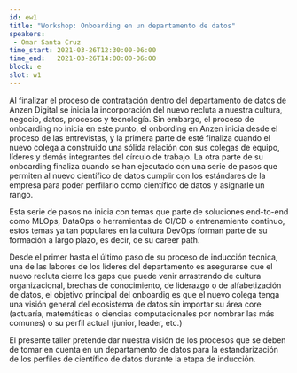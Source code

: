 ```yaml
---
id: ew1
title: "Workshop: Onboarding en un departamento de datos"
speakers:
 - Omar Santa Cruz
time_start: 2021-03-26T12:30:00-06:00
time_end:   2021-03-26T14:00:00-06:00
block: e
slot: w1
---
```


Al finalizar el proceso de contratación dentro del departamento de datos de Anzen Digital se inicia la incorporación del nuevo recluta a nuestra cultura, negocio, datos, procesos y tecnología. Sin embargo, el proceso de onboarding no inicia en este punto, el onbording en Anzen inicia desde el proceso de las entrevistas, y la primera parte de esté finaliza cuando el nuevo colega a construido una sólida relación con sus colegas de equipo, líderes y demás integrantes del círculo de trabajo. La otra parte de su onboarding finaliza cuando se han ejecutado con una serie de pasos que permiten al nuevo científico de datos cumplir con los estándares de la empresa para poder perfilarlo como científico de datos y asignarle un rango.

Esta serie de pasos no inicia con temas que parte de soluciones end-to-end como MLOps, DataOps o herramientas de CI/CD o entrenamiento continuo, estos temas ya tan populares en la cultura DevOps forman parte de su formación a largo plazo, es decir, de su career path.

Desde el primer hasta el último paso de su proceso de inducción técnica, una de las labores de los líderes del departamento es asegurarse que el nuevo recluta cierre los gaps que puede venir arrastrando de cultura organizacional, brechas de conocimiento, de liderazgo o de alfabetización de datos, el objetivo principal del onboardig es que el nuevo colega tenga una visión general del ecosistema de datos sin importar su área core (actuaría, matemáticas o ciencias computacionales por nombrar las más comunes) o su perfil actual (junior, leader, etc.)

El presente taller pretende dar nuestra visión de los procesos que se deben de tomar en cuenta en un departamento de datos para la estandarización de los perfiles de científico de datos durante la etapa de inducción.